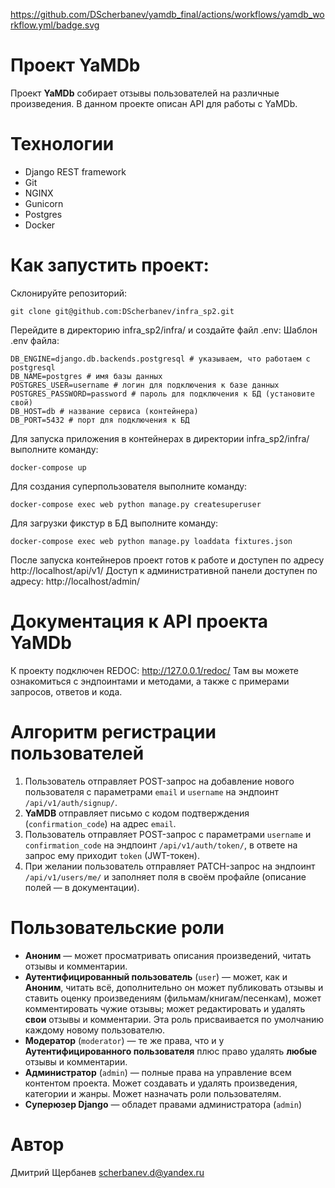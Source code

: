 https://github.com/DScherbanev/yamdb_final/actions/workflows/yamdb_workflow.yml/badge.svg

# Проект YaMDb
Проект **YaMDb** собирает отзывы пользователей на различные произведения.
В данном проекте описан API для работы с YaMDb.

# Технологии
- Django REST framework
- Git
- NGINX
- Gunicorn
- Postgres
- Docker

# Как запустить проект:

Склонируйте репозиторий:

```
git clone git@github.com:DScherbanev/infra_sp2.git
```
  
 Перейдите в директорию infra_sp2/infra/ и создайте файл .env:
Шаблон .env файла:
```
DB_ENGINE=django.db.backends.postgresql # указываем, что работаем с postgresql
DB_NAME=postgres # имя базы данных
POSTGRES_USER=username # логин для подключения к базе данных
POSTGRES_PASSWORD=password # пароль для подключения к БД (установите свой)
DB_HOST=db # название сервиса (контейнера)
DB_PORT=5432 # порт для подключения к БД 
```
Для запуска приложения в контейнерах в директории infra_sp2/infra/ выполните команду:
```
docker-compose up
```
Для создания суперпользователя выполните команду:
```
docker-compose exec web python manage.py createsuperuser
```
Для загрузки фикстур в БД выполните команду:
```
docker-compose exec web python manage.py loaddata fixtures.json
```
После запуска контейнеров проект готов к работе и доступен по адресу http://localhost/api/v1/
Доступ к административной панели доступен по адресу: http://localhost/admin/

# Документация к API проекта YaMDb

К проекту подключен REDOC: http://127.0.0.1/redoc/
Там вы можете ознакомиться с эндпоинтами и методами, а также с примерами запросов, ответов и кода.

# Алгоритм регистрации пользователей

1.  Пользователь отправляет POST-запрос на добавление нового пользователя с параметрами  `email`  и  `username`  на эндпоинт  `/api/v1/auth/signup/`.
2.  **YaMDB**  отправляет письмо с кодом подтверждения (`confirmation_code`) на адрес  `email`.
3.  Пользователь отправляет POST-запрос с параметрами  `username`  и  `confirmation_code`  на эндпоинт  `/api/v1/auth/token/`, в ответе на запрос ему приходит  `token`  (JWT-токен).
4.  При желании пользователь отправляет PATCH-запрос на эндпоинт  `/api/v1/users/me/`  и заполняет поля в своём профайле (описание полей — в документации).

# Пользовательские роли

-   **Аноним**  — может просматривать описания произведений, читать отзывы и комментарии.
-   **Аутентифицированный пользователь**  (`user`) — может, как и  **Аноним**, читать всё, дополнительно он может публиковать отзывы и ставить оценку произведениям (фильмам/книгам/песенкам), может комментировать чужие отзывы; может редактировать и удалять  **свои**  отзывы и комментарии. Эта роль присваивается по умолчанию каждому новому пользователю.
-   **Модератор**  (`moderator`) — те же права, что и у  **Аутентифицированного пользователя**  плюс право удалять  **любые**  отзывы и комментарии.
-   **Администратор**  (`admin`) — полные права на управление всем контентом проекта. Может создавать и удалять произведения, категории и жанры. Может назначать роли пользователям.
-   **Суперюзер Django**  — обладет правами администратора (`admin`)

# Автор
Дмитрий Щербанев
scherbanev.d@yandex.ru

